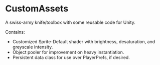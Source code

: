 # CustomAssets
A swiss-army knife/toolbox with some reusable code for Unity.

Contains:
- Customized Sprite-Default shader with brightness, desaturation, and greyscale intensity.
- Object pooler for improvement on heavy instantiation.
- Persistent data class for use over PlayerPrefs, if desired.
